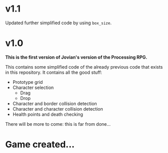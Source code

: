 # v1.1

Updated further simplified code by using `box_size`.

# v1.0

**This is the first version of Jovian's version of the Processing RPG.**

This contains some simplified code of the already previous code that exists in this repository.
It contains all the good stuff:

- Prototype grid
- Character selection
	- Drag
	- Drop
- Character and border collision detection
- Character and character collision detection
- Health points and death checking

There will be more to come: this is far from done...

# Game created...
